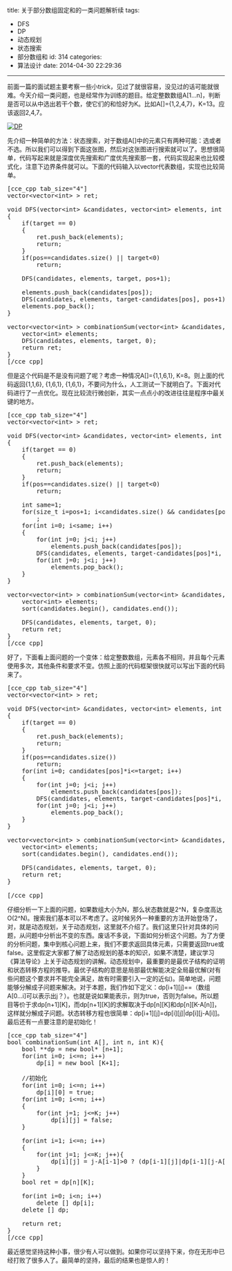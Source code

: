 title: 关于部分数组固定和的一类问题解析续
tags:
  - DFS
  - DP
  - 动态规划
  - 状态搜索
  - 部分数组和
id: 314
categories:
  - 算法设计
date: 2014-04-30 22:29:36
---

前面一篇的面试题主要考察一些小trick，见过了就很容易，没见过的话可能就很难。今天介绍一类问题，也是经常作为训练的题目。给定整数数组A[1...n]，判断是否可以从中选出若干个数，使它们的和恰好为K。比如A[]={1,2,4,7}，K=13。应该返回2,4,7。

[![DP](http://www.legendtkl.com/wp-content/uploads/2014/04/DP.png)](http://www.legendtkl.com/wp-content/uploads/2014/04/DP.png)

<!--more-->

先介绍一种简单的方法：状态搜索，对于数组A[]中的元素只有两种可能：选或者不选。所以我们可以得到下面这张图，然后对这张图进行搜索就可以了。思想很简单，代码写起来就是深度优先搜索和广度优先搜索那一套，代码实现起来也比较模式化，注意下边界条件就可以。下面的代码输入以vector代表数组，实现也比较简单。
<pre>[cce_cpp tab_size="4"]
vector&lt;vector&lt;int&gt; &gt; ret;

void DFS(vector&lt;int&gt; &amp;candidates, vector&lt;int&gt; elements, int target, int pos)
{
	if(target == 0)
	{
		ret.push_back(elements);
		return;
	}
    if(pos==candidates.size() || target&lt;0)
		return;

    DFS(candidates, elements, target, pos+1);

	elements.push_back(candidates[pos]);
    DFS(candidates, elements, target-candidates[pos], pos+1);
    elements.pop_back();
}

vector&lt;vector&lt;int&gt; &gt; combinationSum(vector&lt;int&gt; &amp;candidates, int target){
	vector&lt;int&gt; elements;
	DFS(candidates, elements, target, 0);
	return ret;
}
[/cce_cpp]</pre>
但是这个代码是不是没有问题了呢？考虑一种情况A[]={1,1,6,1}, K=8。则上面的代码返回{1,1,6}, {1,6,1}, {1,6,1}，不要问为什么，人工测试一下就明白了。下面对代码进行了一点优化。现在比较流行微创新，其实一点点小的改进往往是程序中最关键的地方。
<pre>[cce_cpp tab_size="4"]
vector&lt;vector&lt;int&gt; &gt; ret;

void DFS(vector&lt;int&gt; &amp;candidates, vector&lt;int&gt; elements, int target, int pos)
{
	if(target == 0)
	{
		ret.push_back(elements);
		return;
	}
    if(pos==candidates.size() || target&lt;0)
		return;

    int same=1;
    for(size_t i=pos+1; i&lt;candidates.size() &amp;&amp; candidates[pos]==candidates[i]; i++,same++)
        ;
	for(int i=0; i&lt;same; i++)
	{
		for(int j=0; j&lt;i; j++)
			elements.push_back(candidates[pos]);
		DFS(candidates, elements, target-candidates[pos]*i, pos+same);
		for(int j=0; j&lt;i; j++)
			elements.pop_back();
	}
}

vector&lt;vector&lt;int&gt; &gt; combinationSum(vector&lt;int&gt; &amp;candidates, int target){
	vector&lt;int&gt; elements;
	sort(candidates.begin(), candidates.end());

	DFS(candidates, elements, target, 0);
	return ret;
}
[/cce_cpp]</pre>
好了，下面看上面问题的一个变体：给定整数数组，元素各不相同，并且每个元素使用多次，其他条件和要求不变。仿照上面的代码框架很快就可以写出下面的代码来了。
<pre>[cce_cpp tab_size="4"]
vector&lt;vector&lt;int&gt; &gt; ret;

void DFS(vector&lt;int&gt; &amp;candidates, vector&lt;int&gt; elements, int target, int pos)
{
	if(target == 0)
	{
		ret.push_back(elements);
		return;
	}
    if(pos==candidates.size())
		return;
	for(int i=0; candidates[pos]*i&lt;=target; i++)
	{
		for(int j=0; j&lt;i; j++)
			elements.push_back(candidates[pos]);
		DFS(candidates, elements, target-candidates[pos]*i, pos+1);
		for(int j=0; j&lt;i; j++)
			elements.pop_back();
	}
}

vector&lt;vector&lt;int&gt; &gt; combinationSum(vector&lt;int&gt; &amp;candidates, int target){
	vector&lt;int&gt; elements;
	sort(candidates.begin(), candidates.end());

	DFS(candidates, elements, target, 0);
	return ret;
}

[/cce_cpp]</pre>
仔细分析一下上面的问题，如果数组大小为N，那么状态数就是2^N，复杂度高达O(2^N)。搜索我们基本可以不考虑了。这时候另外一种重要的方法开始登场了，对，就是动态规划，关于动态规划，这里就不介绍了。我们这里只针对具体的问题，从问题中分析出不变的东西。废话不多说，下面如何分析这个问题。为了方便的分析问题，集中到核心问题上来，我们不要求返回具体元素，只需要返回true或false。这里假定大家都了解了动态规划的基本的知识，如果不清楚，建议学习《算法导论》上关于动态规划的讲解。动态规划中，最重要的是最优子结构的证明和状态转移方程的推导。最优子结构的意思是局部最优解能决定全局最优解(对有些问题这个要求并不能完全满足，故有时需要引入一定的近似)。简单地说，问题能够分解成子问题来解决。对于本题，我们作如下定义：dp[i+1][j]==（数组A[0...i]可以表示出j？）。也就是说如果能表示，则为true，否则为false。所以题目等价于求dp[n+1][K]，而dp[n+1][K]的求解取决于dp[n][K]和dp[n][K-A[n]]，这样就分解成子问题。状态转移方程也很简单：dp[i+1][j]=dp[i][j]|dp[i][j-A[i]]。最后还有一点要注意的是初始化！
<pre>[cce_cpp tab_size="4"]
bool combinationSum(int A[], int n, int K){
	bool **dp = new bool* [n+1];
	for(int i=0; i&lt;=n; i++)
        dp[i] = new bool [K+1];

    //初始化
    for(int i=0; i&lt;=n; i++)
        dp[i][0] = true;
    for(int i=0; i&lt;=n; i++)
    {
        for(int j=1; j&lt;=K; j++)
            dp[i][j] = false;
    }

    for(int i=1; i&lt;=n; i++)
    {
        for(int j=1; j&lt;=K; j++){
            dp[i][j] = j-A[i-1]&gt;0 ? (dp[i-1][j]|dp[i-1][j-A[i-1]]) : dp[i-1][j];
        }
    }
    bool ret = dp[n][K];

    for(int i=0; i&lt;n; i++)
        delete [] dp[i];
    delete [] dp;

    return ret;
}
[/cce_cpp]</pre>
最近感觉坚持这种小事，很少有人可以做到。如果你可以坚持下来，你在无形中已经打败了很多人了。最简单的坚持，最后的结果也是惊人的！